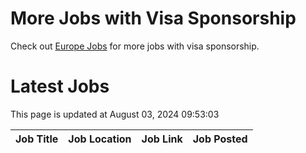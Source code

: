 # More Jobs with Visa Sponsorship

Check out [Europe Jobs](https://github.com/sureshparimi/europejobs#latest-jobs) for more jobs with visa sponsorship.

# Latest Jobs

This page is updated at August 03, 2024 09:53:03

| Job Title | Job Location | Job Link | Job Posted |
| --- | --- | --- | --- |
